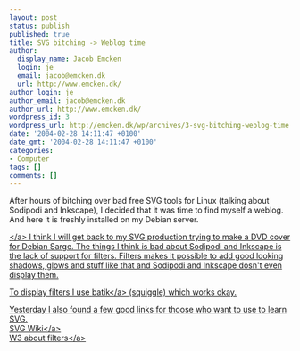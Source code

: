 ```yaml
---
layout: post
status: publish
published: true
title: SVG bitching -> Weblog time
author:
  display_name: Jacob Emcken
  login: je
  email: jacob@emcken.dk
  url: http://www.emcken.dk/
author_login: je
author_email: jacob@emcken.dk
author_url: http://www.emcken.dk/
wordpress_id: 3
wordpress_url: http://emcken.dk/wp/archives/3-svg-bitching-weblog-time.html
date: '2004-02-28 14:11:47 +0100'
date_gmt: '2004-02-28 14:11:47 +0100'
categories:
- Computer
tags: []
comments: []
---
```

<p>After hours of bitching over bad free SVG tools for Linux (talking about Sodipodi and Inkscape), I decided that it was time to find myself a weblog. And here it is freshly installed on my Debian server.</p>
<p><a href="&#47;weblog&#47;uploads&#47;Debian_Sarge_dvd_cover_0.1.png"><img style='border: 0px;padding-left: 5px;padding-right: 5px;float: left;vertical-align: top' src='&#47;weblog&#47;uploads&#47;Debian_Sarge_dvd_cover_0.1.thumb.png' alt='' &#47;><&#47;a> I think I will get back to my SVG production trying to make a DVD cover for Debian Sarge. The things I think is bad about Sodipodi and Inkscape is the lack of support for filters. Filters makes it possible to add good looking shadows, glows and stuff like that and Sodipodi and Inkscape dosn't even display them.</p>
<p>To display filters I use <a href="http:&#47;&#47;xml.apache.org&#47;batik&#47;index.html">batik<&#47;a> (squiggle) which works okay.</p>
<p>Yesterday I also found a few good links for thoose who want to use to learn SVG.<br />
<a href="http:&#47;&#47;www.protocol7.com&#47;svg-wiki&#47;">SVG Wiki<&#47;a><br />
<a href="http:&#47;&#47;www.w3.org&#47;TR&#47;SVG&#47;filters.html">W3 about filters<&#47;a></p>
